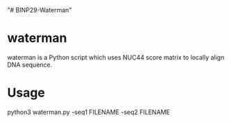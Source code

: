 "# BINP29-Waterman" 

# waterman

waterman is a Python script which uses NUC44 score matrix to locally align DNA sequence.

# Usage

python3 waterman.py -seq1 FILENAME -seq2 FILENAME